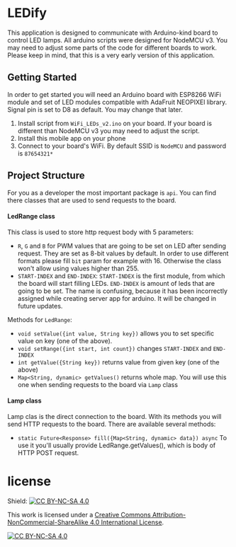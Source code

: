 # LEDify

This application is designed to communicate with Arduino-kind board to control LED lamps. All 
arduino scripts were designed for NodeMCU v3. You may need to adjust some parts of the code
for different boards to work. Please keep in mind, that this is a very early version of this 
application. 

## Getting Started

In order to get started you will need an Arduino board with ESP8266 WiFi module and set of LED 
modules compatible with AdaFruit NEOPIXEl library. Signal pin is set to D8 as default. You may
change that later.
1. Install script from `WiFi_LEDs_v2.ino` on your board. If your board is different than NodeMCU v3
you may need to adjust the script.
2. Install this mobile app on your phone
3. Connect to your board's  WiFi. By default SSID is `NodeMCU` and password is `87654321*`

## Project Structure

For you as a developer the most important package is `api`. You can find there classes that are used
to send requests to the board. 

#### LedRange class

This class is used to store http request body with 5 parameters:
- `R`, `G` and `B` for PWM values that are going to be set on LED after sending request. They are set as 
8-bit values by default. In order to use different formats please fill `bit` param for example with 16.
Otherwise the class won't allow using values higher than 255.
- `START-INDEX` and `END-INDEX`: `START-INDEX` is the first module, from which the board will start
filling LEDs. `END-INDEX` is amount of leds that are going to be set. The name is confusing, because
it has been incorrectly assigned while creating server app for arduino. It will be changed in future 
updates.

Methods for `LedRange`:
- `void setValue({int value, String key})` allows you to set specific value on key (one of the above).
- `void setRange({int start, int count})` changes  `START-INDEX` and `END-INDEX`
- `int getValue({String key})` returns value from given key (one of the above)
- `Map<String, dynamic> getValues()` returns whole map. You will use this one
when sending requests to the board via `Lamp` class

#### Lamp class

Lamp clas is the direct connection to the board. With its methods you will send HTTP requests
to the board. There are available several methods:
- `static Future<Response> fill({Map<String, dynamic> data}) async` To use it you'll usually provide
LedRange.getValues(), which is body of HTTP POST request.

# license

Shield: [![CC BY-NC-SA 4.0][cc-by-nc-sa-shield]][cc-by-nc-sa]

This work is licensed under a
[Creative Commons Attribution-NonCommercial-ShareAlike 4.0 International License][cc-by-nc-sa].

[![CC BY-NC-SA 4.0][cc-by-nc-sa-image]][cc-by-nc-sa]

[cc-by-nc-sa]: http://creativecommons.org/licenses/by-nc-sa/4.0/
[cc-by-nc-sa-image]: https://licensebuttons.net/l/by-nc-sa/4.0/88x31.png
[cc-by-nc-sa-shield]: https://img.shields.io/badge/License-CC%20BY--NC--SA%204.0-lightgrey.svg